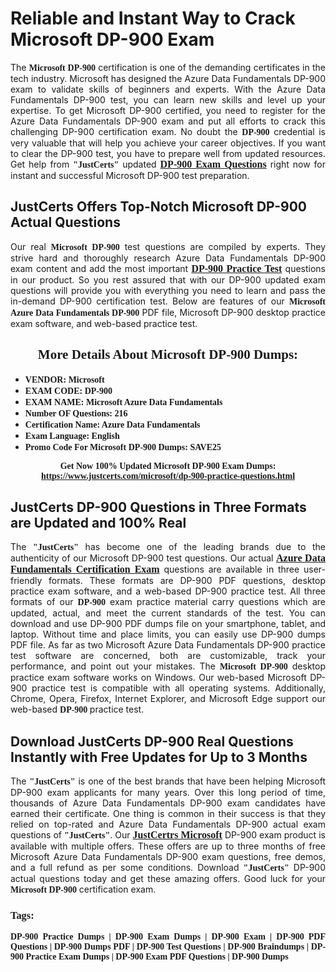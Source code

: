 <h1><strong>Reliable and Instant Way to Crack Microsoft DP-900 Exam</strong></h1>

<p style="text-align: justify;">The <span style="font-family:Georgia,serif;"><strong>Microsoft DP-900</strong></span> certification is one of the demanding certificates in the tech industry. Microsoft has designed the Azure Data Fundamentals DP-900 exam to validate skills of beginners and experts. With the Azure Data Fundamentals DP-900 test, you can learn new skills and level up your expertise. To get Microsoft DP-900 certified, you need to register for the Azure Data Fundamentals DP-900 exam and put all efforts to crack this challenging DP-900 certification exam. No doubt the <span style="font-family:Georgia,serif;"><strong> DP-900</strong></span> credential is very valuable that will help you achieve your career objectives. If you want to clear the DP-900 test, you have to prepare well from updated resources. Get help from <span style="font-size:14px;"><span style="font-family:Georgia,serif;"><strong>"JustCerts"</strong></span></span> updated <a href="https://www.justcerts.com/microsoft/dp-900-practice-questions.html"><span style="font-size:16px;"><span style="font-family:Georgia,serif;"><strong>DP-900 Exam Questions</strong></span></span></a> right now for instant and successful Microsoft DP-900 test preparation.</p>

<h2><strong>JustCerts Offers Top-Notch Microsoft DP-900 Actual Questions </strong></h2>

<p style="text-align: justify;">Our real <span style="font-family:Georgia,serif;"><strong>Microsoft DP-900</strong></span> test questions are compiled by experts. They strive hard and thoroughly research Azure Data Fundamentals DP-900 exam content and add the most important <a href="https://www.justcerts.com/microsoft/dp-900-practice-questions.html"><span style="font-size:16px;"><span style="font-family:Georgia,serif;"><strong>DP-900 Practice Test</strong></span></span></a> questions in our product. So you rest assured that with our DP-900 updated exam questions will provide you with everything you need to learn and pass the in-demand DP-900 certification test. Below are features of our <span style="font-family:Georgia,serif;"><strong>Microsoft Azure Data Fundamentals DP-900</strong></span> PDF file, Microsoft DP-900 desktop practice exam software, and web-based practice test.</p>

<h2 style="text-align: center;"><strong><span style="font-family:Georgia,serif;">More Details About Microsoft DP-900 Dumps:</span></strong></h2>

<ul>
	<li style="text-align: justify;"><span style="font-size:14px;"><span style="font-family:Georgia,serif;"><strong>VENDOR: Microsoft</strong></span></span></li>
	<li style="text-align: justify;"><span style="font-size:14px;"><span style="font-family:Georgia,serif;"><strong>EXAM CODE: DP-900</strong></span></span></li>
	<li style="text-align: justify;"><span style="font-size:14px;"><span style="font-family:Georgia,serif;"><strong>EXAM NAME: Microsoft Azure Data Fundamentals</strong></span></span></li>
	<li style="text-align: justify;"><span style="font-size:14px;"><span style="font-family:Georgia,serif;"><strong>Number OF Questions: 216</strong></span></span></li>
	<li style="text-align: justify;"><span style="font-size:14px;"><span style="font-family:Georgia,serif;"><strong>Certification Name: Azure Data Fundamentals</strong></span></span></li>
	<li style="text-align: justify;"><span style="font-size:14px;"><span style="font-family:Georgia,serif;"><strong>Exam Language: English</strong></span></span></li>
	<li style="text-align: justify;"><span style="font-size:14px;"><span style="font-family:Georgia,serif;"><strong>Promo Code For Microsoft DP-900 Dumps: SAVE25</strong></span></span></li>
</ul>

<p style="text-align: center;"><strong><span style="font-family:Georgia,serif;"><span style="font-size:14px;">Get Now 100% Updated Microsoft DP-900 Exam Dumps:</span> <a href="https://www.justcerts.com/microsoft/dp-900-practice-questions.html">https://www.justcerts.com/microsoft/dp-900-practice-questions.html</a></span></strong></p>

<h2><strong>JustCerts DP-900 Questions in Three Formats are Updated and 100% Real</strong></h2>

<p style="text-align: justify;">The <span style="font-size:14px;"><span style="font-family:Georgia,serif;"><strong>"JustCerts"</strong></span></span> has become one of the leading brands due to the authenticity of our Microsoft DP-900 test questions. Our actual <a href="https://www.justcerts.com/microsoft/azure-data-fundamentals-certification-exams.html"><span style="font-size:16px;"><span style="font-family:Georgia,serif;"><strong>Azure Data Fundamentals Certification Exam</strong></span></span></a> questions are available in three user-friendly formats. These formats are DP-900 PDF questions, desktop practice exam software, and a web-based DP-900 practice test. All three formats of our <strong><span style="font-family:Georgia,serif;"> DP-900</span></strong> exam practice material carry questions which are updated, actual, and meet the current standards of the test. You can download and use DP-900 PDF dumps file on your smartphone, tablet, and laptop. Without time and place limits, you can easily use DP-900 dumps PDF file. As far as two Microsoft Azure Data Fundamentals DP-900 practice test software are concerned, both are customizable, track your performance, and point out your mistakes. The <span style="font-family:Georgia,serif;"><strong>Microsoft DP-900</strong></span> desktop practice exam software works on Windows. Our web-based Microsoft DP-900 practice test is compatible with all operating systems. Additionally, Chrome, Opera, Firefox, Internet Explorer, and Microsoft Edge support our web-based <span style="font-family:Georgia,serif;"><strong>DP-900 </strong></span> practice test.</p>

<h2><strong>Download JustCerts DP-900 Real Questions Instantly with Free Updates for Up to 3 Months</strong></h2>

<p style="text-align: justify;">The <span style="font-family:Georgia,serif;"><span style="font-size:14px;"><strong>"JustCerts"</strong></span></span> is one of the best brands that have been helping Microsoft DP-900 exam applicants for many years. Over this long period of time, thousands of Azure Data Fundamentals DP-900 exam candidates have earned their certificate. One thing is common in their success is that they relied on top-rated and Azure Data Fundamentals DP-900 actual exam questions of <span style="font-family:Georgia,serif;"><span style="font-size:14px;"><strong>"JustCerts"</strong></span></span>. Our <a href="https://www.justcerts.com/microsoft-certification-exams.html"><span style="font-size:16px;"><span style="font-family:Georgia,serif;"><strong>JustCertrs Microsoft</strong></span></span></a> DP-900 exam product is available with multiple offers. These offers are up to three months of free Microsoft Azure Data Fundamentals DP-900 exam questions, free demos, and a full refund as per some conditions. Download <span style="font-family:Georgia,serif;"><span style="font-size:14px;"><strong>"JustCerts"</strong></span></span> DP-900 actual questions today and get these amazing offers. Good luck for your <span style="font-family:Georgia,serif;"><strong>Microsoft DP-900</strong></span> certification exam.</p>

<h3 style="text-align: justify;"><span style="font-family:Georgia,serif;"><strong>Tags:</strong></span></h3>

<p style="text-align: justify;"><span style="font-family:Georgia,serif;"><strong>DP-900 Practice Dumps | DP-900 Exam Dumps | DP-900 Exam | DP-900 PDF Questions | DP-900 Dumps PDF | DP-900 Test Questions | DP-900 Braindumps | DP-900 Practice Exam Dumps | DP-900 Exam PDF Questions | DP-900 Dumps</strong></span></p>
